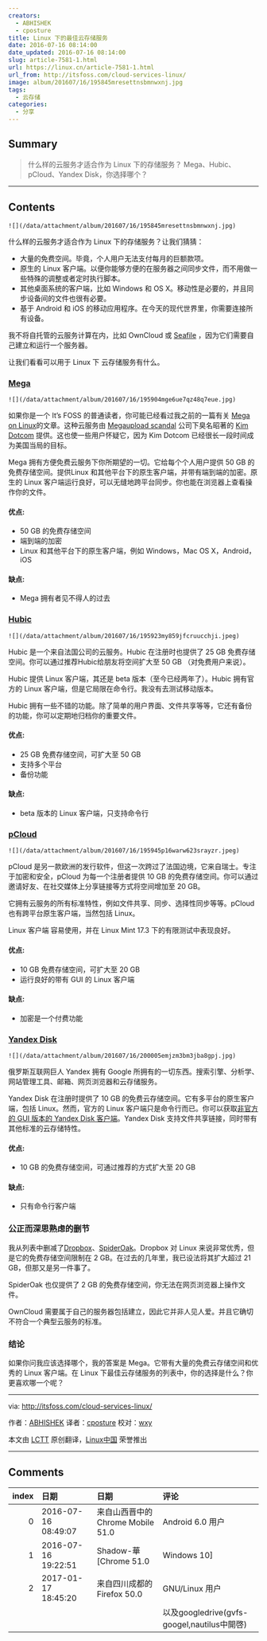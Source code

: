 ```yaml
---
creators:
  - ABHISHEK
  - cposture
title: Linux 下的最佳云存储服务
date: 2016-07-16 08:14:00
date_updated: 2016-07-16 08:14:00
slug: article-7581-1.html
url: https://linux.cn/article-7581-1.html
url_from: http://itsfoss.com/cloud-services-linux/
image: album/201607/16/195845mresettnsbmnwxnj.jpg
tags:
  - 云存储
categories:
  - 分享
---
```


## Summary

> 什么样的云服务才适合作为 Linux 下的存储服务？ Mega、Hubic、pCloud、Yandex Disk，你选择哪个？

***

<!-- more -->

## Contents

`![](/data/attachment/album/201607/16/195845mresettnsbmnwxnj.jpg)`

什么样的云服务才适合作为 Linux 下的存储服务？让我们猜猜：

* 大量的免费空间。毕竟，个人用户无法支付每月的巨额款项。
* 原生的 Linux 客户端。以便你能够方便的在服务器之间同步文件，而不用做一些特殊的调整或者定时执行脚本。
* 其他桌面系统的客户端，比如 Windows 和 OS X。移动性是必要的，并且同步设备间的文件也很有必要。
* 基于 Android 和 iOS 的移动应用程序。在今天的现代世界里，你需要连接所有设备。

我不将自托管的云服务计算在内，比如 OwnCloud 或 [Seafile](https://www.seafile.com/en/home/) ，因为它们需要自己建立和运行一个服务器。

让我们看看可以用于 Linux 下 云存储服务有什么。

### [Mega](https://mega.nz/)

`![](/data/attachment/album/201607/16/195904mge6ue7qz48q7eue.jpg)`

如果你是一个 It’s FOSS 的普通读者，你可能已经看过我之前的一篇有关 [Mega on Linux](http://itsfoss.com/install-mega-cloud-storage-linux/)的文章。这种云服务由 [Megaupload scandal](https://en.wikipedia.org/wiki/Megaupload) 公司下臭名昭著的 [Kim Dotcom](https://en.wikipedia.org/wiki/Kim_Dotcom) 提供。这也使一些用户怀疑它，因为 Kim Dotcom 已经很长一段时间成为美国当局的目标。

Mega 拥有方便免费云服务下你所期望的一切。它给每个个人用户提供 50 GB 的免费存储空间。提供Linux 和其他平台下的原生客户端，并带有端到端的加密。原生的 Linux 客户端运行良好，可以无缝地跨平台同步。你也能在浏览器上查看操作你的文件。

#### 优点:

* 50 GB 的免费存储空间
* 端到端的加密
* Linux 和其他平台下的原生客户端，例如 Windows，Mac OS X，Android，iOS

#### 缺点:

* Mega 拥有者见不得人的过去

### [Hubic](https://hubic.com/)

`![](/data/attachment/album/201607/16/195923my859jfcruucchji.jpeg)`

Hubic 是一个来自法国公司的云服务。Hubic 在注册时也提供了 25 GB 免费存储空间。你可以通过推荐Hubic给朋友将空间扩大至 50 GB （对免费用户来说）。

Hubic 提供 Linux 客户端，其还是 beta 版本（至今已经两年了）。Hubic 拥有官方的 Linux 客户端，但是它局限在命令行。我没有去测试移动版本。

Hubic 拥有一些不错的功能。除了简单的用户界面、文件共享等等，它还有备份的功能，你可以定期地归档你的重要文件。

#### 优点:

* 25 GB 免费存储空间，可扩大至 50 GB
* 支持多个平台
* 备份功能

#### 缺点:

* beta 版本的 Linux 客户端，只支持命令行

### [pCloud](https://www.pcloud.com/)

`![](/data/attachment/album/201607/16/195945p16warw623srayzr.jpeg)`

pCloud 是另一款欧洲的发行软件，但这一次跨过了法国边境，它来自瑞士。专注于加密和安全，pCloud 为每一个注册者提供 10 GB 的免费存储空间。你可以通过邀请好友、在社交媒体上分享链接等方式将空间增加至 20 GB。

它拥有云服务的所有标准特性，例如文件共享、同步、选择性同步等等。pCloud 也有跨平台原生客户端，当然包括 Linux。

Linux 客户端 容易使用，并在 Linux Mint 17.3 下的有限测试中表现良好。

#### 优点:

* 10 GB 免费存储空间，可扩大至 20 GB
* 运行良好的带有 GUI 的 Linux 客户端

#### 缺点:

* 加密是一个付费功能

### [Yandex Disk](https://disk.yandex.com/)

`![](/data/attachment/album/201607/16/200005emjzm3bm3jba8gpj.jpg)`

俄罗斯互联网巨人 Yandex 拥有 Google 所拥有的一切东西。搜索引擎、分析学、网站管理工具、邮箱、网页浏览器和云存储服务。

Yandex Disk 在注册时提供了 10 GB 的免费云存储空间。它有多平台的原生客户端，包括 Linux。然而，官方的 Linux 客户端只是命令行而已。你可以获取[非官方的 GUI 版本的 Yandex Disk 客户端](https://mintguide.org/tools/265-yd-tools-gui-indicator-for-yandexdisk-free-cloud-storage-in-linux-mint.html)。Yandex Disk 支持文件共享链接，同时带有其他标准的云存储特性。

#### 优点:

* 10 GB 的免费存储空间，可通过推荐的方式扩大至 20 GB

#### 缺点:

* 只有命令行客户端

### 公正而深思熟虑的删节

我从列表中删减了[Dropbox](https://www.dropbox.com/)、[SpiderOak](https://spideroak.com/)。Dropbox 对 Linux 来说非常优秀，但是它的免费存储空间限制在 2 GB。在过去的几年里，我已设法将其扩大超过 21 GB，但那又是另一件事了。

SpiderOak 也仅提供了 2 GB 的免费存储空间，你无法在网页浏览器上操作文件。

OwnCloud 需要属于自己的服务器包括建立，因此它并非人见人爱。并且它确切不符合一个典型云服务的标准。

### 结论

如果你问我应该选择哪个，我的答案是 Mega。它带有大量的免费云存储空间和优秀的 Linux 客户端。在 Linux 下最佳云存储服务的列表中，你的选择是什么？你更喜欢哪一个呢？

---

via: <http://itsfoss.com/cloud-services-linux/>

作者：[ABHISHEK](http://itsfoss.com/author/abhishek/) 译者：[cposture](https://github.com/cposture) 校对：[wxy](https://github.com/wxy)

本文由 [LCTT](https://github.com/LCTT/TranslateProject) 原创翻译，[Linux中国](https://linux.cn/) 荣誉推出

***

## Comments

|   index | 日期                | 日期                                               | 评论                                                                                             |
|--------:|:--------------------|:---------------------------------------------------|:-------------------------------------------------------------------------------------------------|
|       0 | 2016-07-16 08:49:07 | 来自山西晋中的 Chrome Mobile 51.0|Android 6.0 用户 | 已在使用mega很长时间，速度快，操作简单，真的不错                                            |
|       1 | 2016-07-16 19:22:51 | Shadow-華 [Chrome 51.0|Windows 10]                 | Mega不错，一直在用                                                                          |
|       2 | 2017-01-17 18:45:20 | 来自四川成都的 Firefox 50.0|GNU/Linux 用户         | mega + nutstore（開啓webDav，nautilus中添加上，nutstore的linux端不好用，還得依賴jdk）<br /> |
|         |                     |                                                    | 以及googledrive(gvfs-googel,nautilus中開啓)                                                      |
